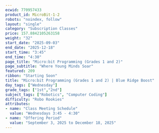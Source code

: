 ```yaml
---
ecwid: 770957433
product_id: MicroBit-1-2
robots: "noindex, follow"
layout: "single"
category: "Subscription Classes"
price: 157.8842105263158
weight: "32"
start_date: "2025-09-03"
end_date: "2025-12-18"
start_time: "3:45"
end_time: "4:30"
page_title: "Micro:bit Programming (Grades 1 and 2)"
page_subtitle: "Where Young Minds Soar"
featured: 209
ribbon: "Starting Soon"
title: "Micro:bit Programming (Grades 1 and 2) | Blue Ridge Boost"
day_tags: ["Wednesday"]
grade_tags: ["1st","2nd"]
subject_tags: ["Robotics", "Computer Coding"]
difficulty: "Robo Rookies"
attributes:
- name: "Class Meeting Schedule"
  value: "Wednesdays 3:45 - 4:30"
- name: "Offering Period"
  value: "September 3, 2025 to December 18, 2025"
---
```

